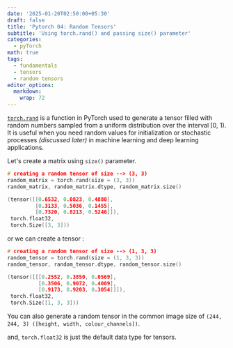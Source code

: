 ```yaml
---
date: '2025-01-20T02:50:00+05:30'
draft: false
title: 'Pytorch 04: Random Tensors'
subtitle: 'Using torch.rand() and passing size() parameter'
categories:
  - pyTorch
math: true
tags:
  - fundamentals
  - tensors
  - random tensors
editor_options: 
  markdown: 
    wrap: 72
---
```


[`torch.rand`](https://pytorch.org/docs/stable/generated/torch.rand.html) is a function in PyTorch used to generate a tensor filled with random numbers sampled from a uniform distribution over the interval [0, 1). It is useful when you need random values for initialization or stochastic processes *(discussed later)* in machine learning and deep learning applications.

Let's create a matrix using `size()` parameter.

```c
# creating a random tensor of size --> (3, 3)
random_matrix = torch.rand(size = (3, 3))
random_matrix, random_matrix.dtype, random_matrix.size()
```
```c
(tensor([[0.6532, 0.0823, 0.4880],
         [0.3133, 0.5036, 0.1455],
         [0.7320, 0.8213, 0.5246]]),
 torch.float32,
 torch.Size([3, 3]))
```
or we can create a tensor :

```c
# creating a random tensor of size --> (1, 3, 3)
random_tensor = torch.rand(size = (1, 3, 3))
random_tensor, random_tensor.dtype, random_tensor.size()
```
```c
(tensor([[[0.2552, 0.3850, 0.0569],
          [0.3506, 0.9072, 0.4009],
          [0.9173, 0.9203, 0.3054]]]),
 torch.float32,
 torch.Size([1, 3, 3]))
```

You can also generate a random tensor in the common image size of `(244, 244, 3) ([height, width, colour_channels])`.

and, `torch.float32` is just the default data type for tensors.